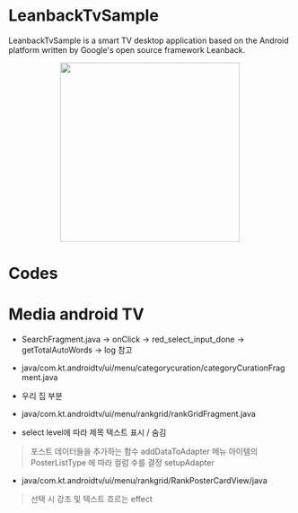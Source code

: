 LeanbackTvSample
=====

LeanbackTvSample is a smart TV desktop application based on the Android platform written by Google's open source framework Leanback.

<p align="center">
  <img  width="320" src="logo/leanback_logo.png">
</p>

# Codes

# Media android TV

- SearchFragment.java -> onClick -> red_select_input_done -> getTotalAutoWords -> log 참고

- java/com.kt.androidtv/ui/menu/categorycuration/categoryCurationFragment.java

- 우리 집 부분

- java/com.kt.androidtv/ui/menu/rankgrid/rankGridFragment.java

- select level에 따라 제목 텍스트 표시 / 숨김

> 포스트 데이터들을 추가하는 함수 addDataToAdapter
메뉴 아이템의 PosterListType 에 따라 컬럼 수를 결정 setupAdapter

- java/com.kt.androidtv/ui/menu/rankgrid/RankPosterCardView/java

> 선택 시 강조 및 텍스트 흐르는 effect
